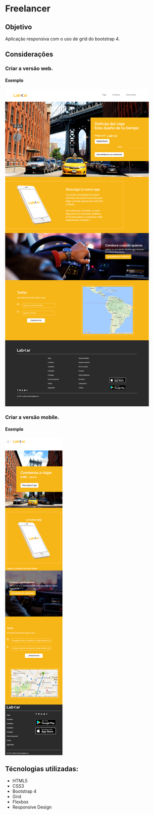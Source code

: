 # Freelancer

## Objetivo

Aplicação responsiva com o uso de grid do bootstrap 4.

## Considerações

### Criar a versão web.

#### Exemplo
![LabCar Website](https://github.com/fergava/lab-car/blob/master/desktop.png?raw=true)

### Criar a versão mobile.

#### Exemplo
![LabCar Mobile](https://github.com/fergava/lab-car/blob/master/v-movil.png)

## Técnologias utilizadas:

* HTML5
* CSS3
* Bootstrap 4
* Grid
* Flexbox
* Responsive Design